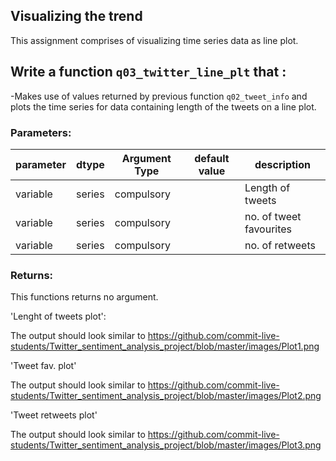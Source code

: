 ## Visualizing the trend

This assignment comprises of visualizing time series data as line plot.


## Write a function `q03_twitter_line_plt` that :

-Makes use of values returned by previous function `q02_tweet_info` and plots the time series for data containing length of the tweets on a line plot.


### Parameters:

| parameter | dtype          | Argument Type | default value | description                   |
|-----------|----------------|---------------|---------------|-------------------------------|
| variable  |series | compulsory    |               | Length of tweets        |
| variable  |series | compulsory    |               | no. of tweet favourites        |
| variable  |series | compulsory    |               | no. of retweets        |


### Returns:

This functions returns no argument.

'Lenght of tweets plot':

The output should look similar to https://github.com/commit-live-students/Twitter_sentiment_analysis_project/blob/master/images/Plot1.png

'Tweet fav. plot'

The output should look similar to https://github.com/commit-live-students/Twitter_sentiment_analysis_project/blob/master/images/Plot2.png

'Tweet retweets plot'

The output should look similar to https://github.com/commit-live-students/Twitter_sentiment_analysis_project/blob/master/images/Plot3.png